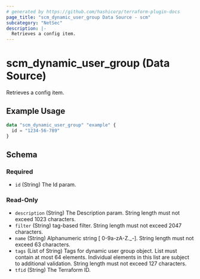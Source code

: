 ```yaml
---
# generated by https://github.com/hashicorp/terraform-plugin-docs
page_title: "scm_dynamic_user_group Data Source - scm"
subcategory: "NetSec"
description: |-
  Retrieves a config item.
---
```


# scm_dynamic_user_group (Data Source)

Retrieves a config item.

## Example Usage

```terraform
data "scm_dynamic_user_group" "example" {
  id = "1234-56-789"
}
```

<!-- schema generated by tfplugindocs -->
## Schema

### Required

- `id` (String) The Id param.

### Read-Only

- `description` (String) The Description param. String length must not exceed 1023 characters.
- `filter` (String) tag-based filter. String length must not exceed 2047 characters.
- `name` (String) Alphanumeric string [ 0-9a-zA-Z._-]. String length must not exceed 63 characters.
- `tags` (List of String) Tags for dynamic user group object. List must contain at most 64 elements. Individual elements in this list are subject to additional validation. String length must not exceed 127 characters.
- `tfid` (String) The Terraform ID.
